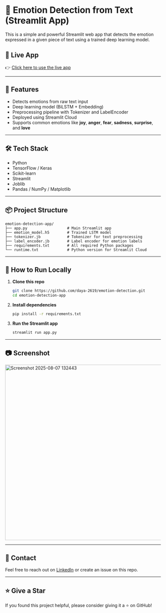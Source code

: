 # 🧠 Emotion Detection from Text (Streamlit App)

This is a simple and powerful Streamlit web app that detects the emotion expressed in a given piece of text using a trained deep learning model.

## 🔗 Live App

👉 [Click here to use the live app](https://daya-2619-emotion-detection-app-sokkqg.streamlit.app/)

---

## 📌 Features

- Detects emotions from raw text input
- Deep learning model (BiLSTM + Embedding)
- Preprocessing pipeline with Tokenizer and LabelEncoder
- Deployed using Streamlit Cloud
- Supports common emotions like **joy**, **anger**, **fear**, **sadness**, **surprise**, and **love**

---

## 🛠 Tech Stack

- Python
- TensorFlow / Keras
- Scikit-learn
- Streamlit
- Joblib
- Pandas / NumPy / Matplotlib

---

## 📦 Project Structure

```
emotion-detection-app/
├── app.py                  # Main Streamlit app
├── emotion_model.h5        # Trained LSTM model
├── tokenizer.jb            # Tokenizer for text preprocessing
├── label_encoder.jb        # Label encoder for emotion labels
├── requirements.txt        # All required Python packages
└── runtime.txt             # Python version for Streamlit Cloud
```

---

## 🚀 How to Run Locally

1. **Clone this repo**

   ```bash
   git clone https://github.com/daya-2619/emotion-detection.git
   cd emotion-detection-app
   ```

2. **Install dependencies**

   ```bash
   pip install -r requirements.txt
   ```

3. **Run the Streamlit app**

   ```bash
   streamlit run app.py
   ```

---

## 📷 Screenshot

<img width="1346" height="567" alt="Screenshot 2025-08-07 132443" src="https://github.com/user-attachments/assets/b3452cec-c3b6-4d88-92db-8788f756789a" />


---

## 📮 Contact

Feel free to reach out on [LinkedIn](https://www.linkedin.com/in/dayamay-das-036466351/) or create an issue on this repo.

---

## ⭐️ Give a Star

If you found this project helpful, please consider giving it a ⭐️ on GitHub!
